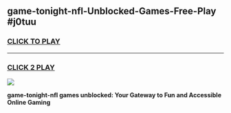 
## game-tonight-nfl-Unblocked-Games-Free-Play #j0tuu
<h3>
<a href="https://us.freeplayer.one?title=game-tonight-nfl&ref=9M">CLICK TO PLAY</a></h3>
<hr>

<h3>
<a href="https://us.freeplayer.one?title=game-tonight-nfl&ref=9M">CLICK 2 PLAY</a>
  
</h3>

<a href="https://us.freeplayer.one?title=game-tonight-nfl&ref=9M"><img src="https://clearcache.store/games.png"></a>


**game-tonight-nfl games unblocked: Your Gateway to Fun and Accessible Online Gaming**
